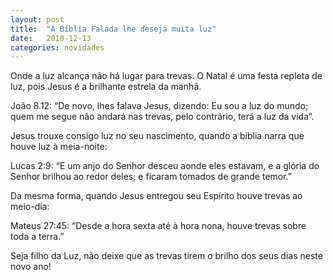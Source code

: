 ```yaml
---
layout: post
title:  "A Bíblia Falada lhe deseja muita luz"
date:   2010-12-13
categories: novidades
---
```


Onde a luz alcança não há lugar para trevas. O Natal é uma festa repleta de luz, pois Jesus é a brilhante estrela da manhã.

João 8.12: “De novo, lhes falava Jesus, dizendo: Eu sou a luz do mundo; quem me segue não andará nas trevas, pelo contrário, terá a luz da vida”.

Jesus trouxe consigo luz no seu nascimento, quando a bíblia narra que houve luz à meia-noite:

Lucas 2:9: “E um anjo do Senhor desceu aonde eles estavam, e a glória do Senhor brilhou ao redor deles; e ficaram tomados de grande temor.”

Da mesma forma, quando Jesus entregou seu Espírito houve trevas ao meio-dia:

Mateus 27:45: “Desde a hora sexta até à hora nona, houve trevas sobre toda a terra.”

Seja filho da Luz, não deixe que as trevas tirem o brilho dos seus dias neste novo ano!